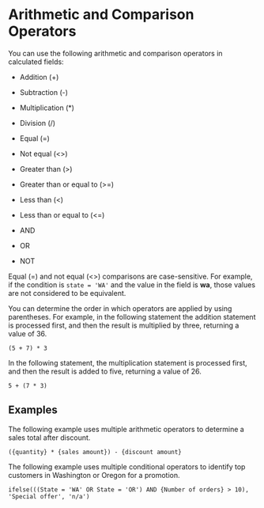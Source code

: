 # Arithmetic and Comparison Operators<a name="arithmetic-and-comparison-operators"></a>

You can use the following arithmetic and comparison operators in calculated fields:

+ Addition \(\+\)

+ Subtraction \(\-\)

+ Multiplication \(\*\)

+ Division \(/\)

+ Equal \(=\)

+ Not equal \(<>\)

+ Greater than \(>\)

+ Greater than or equal to \(>=\)

+ Less than \(<\)

+ Less than or equal to \(<=\)

+ AND

+ OR

+ NOT

Equal \(=\) and not equal \(<>\) comparisons are case\-sensitive\. For example, if the condition is `state = 'WA'` and the value in the field is **wa**, those values are not considered to be equivalent\.

You can determine the order in which operators are applied by using parentheses\. For example, in the following statement the addition statement is processed first, and then the result is multiplied by three, returning a value of 36\.

```
(5 + 7) * 3
```

In the following statement, the multiplication statement is processed first, and then the result is added to five, returning a value of 26\.

```
5 + (7 * 3)
```

## Examples<a name="operator-example"></a>

The following example uses multiple arithmetic operators to determine a sales total after discount\.

```
({quantity} * {sales amount}) - {discount amount}
```

The following example uses multiple conditional operators to identify top customers in Washington or Oregon for a promotion\.

```
ifelse(((State = 'WA' OR State = 'OR') AND {Number of orders} > 10), 'Special offer', 'n/a')
```